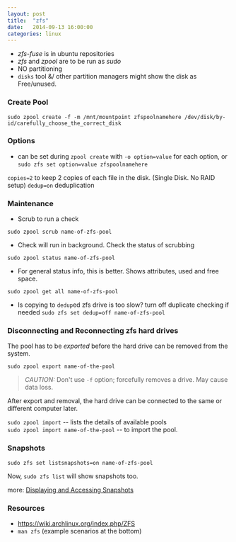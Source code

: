 ```yaml
---
layout: post
title:  "zfs"
date:   2014-09-13 16:00:00
categories: linux
---
```


* _zfs-fuse_ is in ubuntu repositories
* _zfs_ and _zpool_ are to be run as _sudo_
* NO partitioning
* `disks` tool &/ other partition managers might show the disk as Free/unused. 

### Create Pool
`sudo zpool create -f -m /mnt/mountpoint zfspoolnamehere /dev/disk/by-id/carefully_choose_the_correct_disk`

### Options
* can be set during `zpool create` with `-o option=value` for each option, or `sudo zfs set option=value zfspoolnamehere`

`copies=2` to keep 2 copies of each file in the disk. (Single Disk. No RAID setup)
`dedup=on` deduplication

### Maintenance

* Scrub to run a check

`sudo zpool scrub name-of-zfs-pool`  

* Check will run in background. Check the status of scrubbing

`sudo zpool status name-of-zfs-pool`  

* For general status info, this is better. Shows attributes, used and free space.

`sudo zpool get all name-of-zfs-pool`

* Is copying to `dedup`ed zfs drive is too slow? turn off duplicate checking if needed
`sudo zfs set dedup=off name-of-zfs-pool`  

### Disconnecting and Reconnecting zfs hard drives

The pool has to be _exported_ before the hard drive can be removed from the system.

`sudo zpool export name-of-the-pool`

> *CAUTION:* Don't use `-f` option; forcefully removes a drive. May cause data loss. 


After export and removal, the hard drive can be connected to the same or different computer later. 

`sudo zpool import` -- lists the details of available pools  
`sudo zpool import name-of-the-pool` -- to import the pool.


### Snapshots

`sudo zfs set listsnapshots=on name-of-zfs-pool`

Now, `sudo zfs list` will show snapshots too.

more: [Displaying and Accessing Snapshots](http://docs.oracle.com/cd/E19253-01/819-5461/6n7ht6r4j/index.html)

### Resources

* https://wiki.archlinux.org/index.php/ZFS
* `man zfs` (example scenarios at the bottom)
